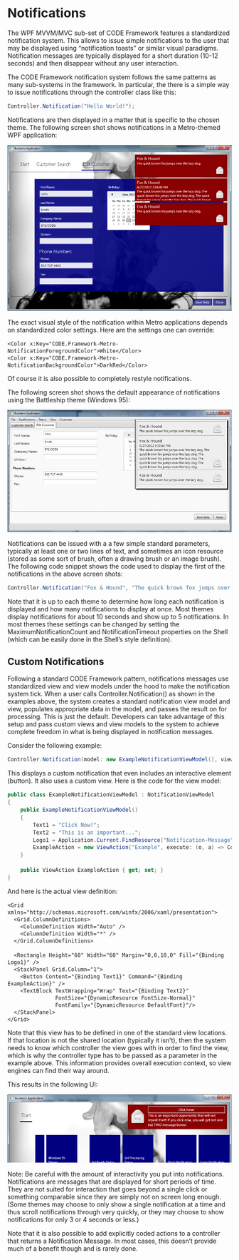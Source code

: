 ﻿# Notifications

The WPF MVVM/MVC sub-set of CODE Framework features a standardized notification system. This allows to issue simple notifications to the user that may be displayed using “notification toasts” or similar visual paradigms. Notification messages are typically displayed for a short duration (10-12 seconds) and then disappear without any user interaction.

The CODE Framework notification system follows the same patterns as many sub-systems in the framework. In particular, the there is a simple way to issue notifications through the controller class like this:

```cs
Controller.Notification("Hello World!");
```

Notifications are then displayed in a matter that is specific to the chosen theme. The following screen shot shows notifications in a Metro-themed WPF application:

![](WPF%20MVVM/MVC%20Notifications_image_2.png)

The exact visual style of the notification within Metro applications depends on standardized color settings. Here are the settings one can override:

```
<Color x:Key="CODE.Framework-Metro-NotificationForegroundColor">White</Color>
<Color x:Key="CODE.Framework-Metro-NotificationBackgroundColor">DarkRed</Color>
```

Of course it is also possible to completely restyle notifications.

The following screen shot shows the default appearance of notifications using the Battleship theme (Windows 95):

![](WPF%20MVVM/MVC%20Notifications_image_4.png)

Notifications can be issued with a a few simple standard parameters, typically at least one or two lines of text, and sometimes an icon resource (stored as some sort of brush, often a drawing brush or an image brush). The following code snippet shows the code used to display the first of the notifications in the above screen shots:

```cs
Controller.Notification("Fox & Hound", "The quick brown fox jumps over the lazy dog.", imageResource: "Notification-Message"));
```

Note that it is up to each theme to determine how long each notification is displayed and how many notifications to display at once. Most themes display notifications for about 10 seconds and show up to 5 notifications. In most themes these settings can be changed by setting the MaximumNotificationCount and NotificationTimeout properties on the Shell (which can be easily done in the Shell’s style definition).

## Custom Notifications

Following a standard CODE Framework pattern, notifications messages use standardized view and view models under the hood to make the notification system tick. When a user calls Controller.Notification() as shown in the examples above, the system creates a standard notification view model and view, populates appropriate data in the model, and passes the result on for processing. This is just the default. Developers can take advantage of this setup and pass custom views and view models to the system to achieve complete freedom in what is being displayed in notification messages.

Consider the following example:

```cs
Controller.Notification(model: new ExampleNotificationViewModel(), viewName: "ExampleNotification", controllerType: typeof(CustomerController));
```

This displays a custom notification that even includes an interactive element (button). It also uses a custom view. Here is the code for the view model:

```cs
public class ExampleNotificationViewModel : NotificationViewModel 
{ 
    public ExampleNotificationViewModel()
    {
        Text1 = "Click Now!"; 
        Text2 = "This is an important..."; 
        Logo1 = Application.Current.FindResource("Notification-Message") as Brush; 
        ExampleAction = new ViewAction("Example", execute: (o, a) => Controller.Message("Well done!")); 
    } 

    public ViewAction ExampleAction { get; set; } 
}
```

And here is the actual view definition:

```
<Grid xmlns="http://schemas.microsoft.com/winfx/2006/xaml/presentation">
  <Grid.ColumnDefinitions>
    <ColumnDefinition Width="Auto" />
    <ColumnDefinition Width="*" />
  </Grid.ColumnDefinitions>
 
  <Rectangle Height="60" Width="60" Margin="0,0,10,0" Fill="{Binding Logo1}" />
  <StackPanel Grid.Column="1">
    <Button Content="{Binding Text1}" Command="{Binding ExampleAction}" />
    <TextBlock TextWrapping="Wrap" Text="{Binding Text2}"
               FontSize="{DynamicResource FontSize-Normal}"
               FontFamily="{DynamicResource DefaultFont}"/>
  </StackPanel>
</Grid>
```

Note that this view has to be defined in one of the standard view locations. If that location is not the shared location (typically it isn’t), then the system needs to know which controller the view goes with in order to find the view, which is why the controller type has to be passed as a parameter in the example above. This information provides overall execution context, so view engines can find their way around.

This results in the following UI:

![](WPF%20MVVM/MVC%20Notifications_image_6.png)

Note: Be careful with the amount of interactivity you put into notifications. Notifications are messages that are displayed for short periods of time. They are not suited for interaction that goes beyond a single click or something comparable since they are simply not on screen long enough. (Some themes may choose to only show a single notification at a time and thus scroll notifications through very quickly, or they may choose to show notifications for only 3 or 4 seconds or less.)

Note that it is also possible to add explicitly coded actions to a controller that returns a Notification Message. In most cases, this doesn’t provide much of a benefit though and is rarely done.
